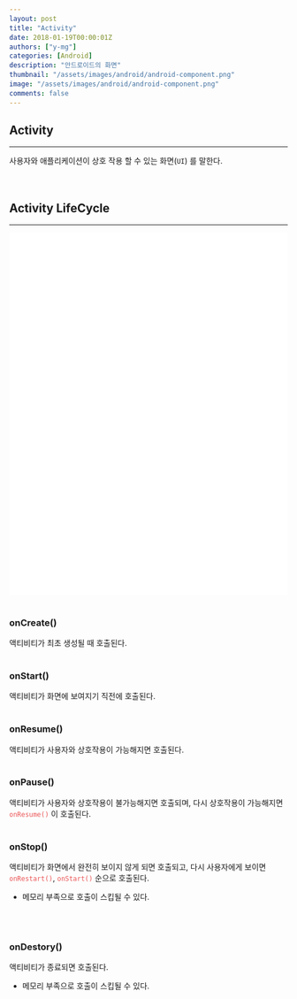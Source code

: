 ```yaml
---
layout: post
title: "Activity"
date: 2018-01-19T00:00:01Z
authors: ["y-mg"]
categories: [Android]
description: "안드로이드의 화면"
thumbnail: "/assets/images/android/android-component.png"
image: "/assets/images/android/android-component.png"
comments: false
---
```


## Activity
***
사용자와 애플리케이션이 상호 작용 할 수 있는 화면(`UI`) 를 말한다.
<br/>
<br/>
<br/>



## Activity LifeCycle
***
<div style="
background-color: #ffffff;
background-image: url(/assets/images/android/component/lifecycle-activity.png);
background-size: contain;
background-repeat: no-repeat;
background-position: center center;
">
<img src="/assets/images/android/component/lifecycle-activity.png" style="visibility: hidden;" />
</div>
<br/>

### onCreate()
액티비티가 최초 생성될 때 호출된다.
<br/>
<br/>

### onStart()
액티비티가 화면에 보여지기 직전에 호출된다.
<br/>
<br/>

### onResume()
액티비티가 사용자와 상호작용이 가능해지면 호출된다.
<br/>
<br/>

### onPause()
액티비티가 사용자와 상호작용이 불가능해지면 호출되며, 다시 상호작용이 가능해지면 <code style="color: #eb5657;">onResume()</code> 이 호출된다.
<br/>
<br/>

### onStop()
액티비티가 화면에서 완전히 보이지 않게 되면 호출되고, 다시 사용자에게 보이면 <code style="color: #eb5657;">onRestart()</code>, <code style="color: #eb5657;">onStart()</code> 순으로 호출된다.
- 메모리 부족으로 호출이 스킵될 수 있다.
<br/>
<br/>

### onDestory()
액티비티가 종료되면 호출된다.
- 메모리 부족으로 호출이 스킵될 수 있다.